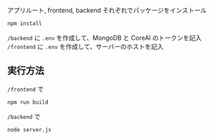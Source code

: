 
アプリルート, frontend, backend それぞれでパッケージをインストール
``` bash
npm install
```

`/backend` に `.env` を作成して、MongoDB と CoreAI のトークンを記入
`/frontend` に `.env` を作成して、サーバーのホストを記入

## 実行方法
`/frontend` で
``` bash
npm run build
```

`/backend` で
``` bash
node server.js
```
